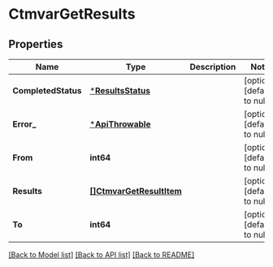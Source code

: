 # CtmvarGetResults

## Properties
Name | Type | Description | Notes
------------ | ------------- | ------------- | -------------
**CompletedStatus** | [***ResultsStatus**](ResultsStatus.md) |  | [optional] [default to null]
**Error_** | [***ApiThrowable**](ApiThrowable.md) |  | [optional] [default to null]
**From** | **int64** |  | [optional] [default to null]
**Results** | [**[]CtmvarGetResultItem**](CtmvarGetResultItem.md) |  | [optional] [default to null]
**To** | **int64** |  | [optional] [default to null]

[[Back to Model list]](../README.md#documentation-for-models) [[Back to API list]](../README.md#documentation-for-api-endpoints) [[Back to README]](../README.md)

